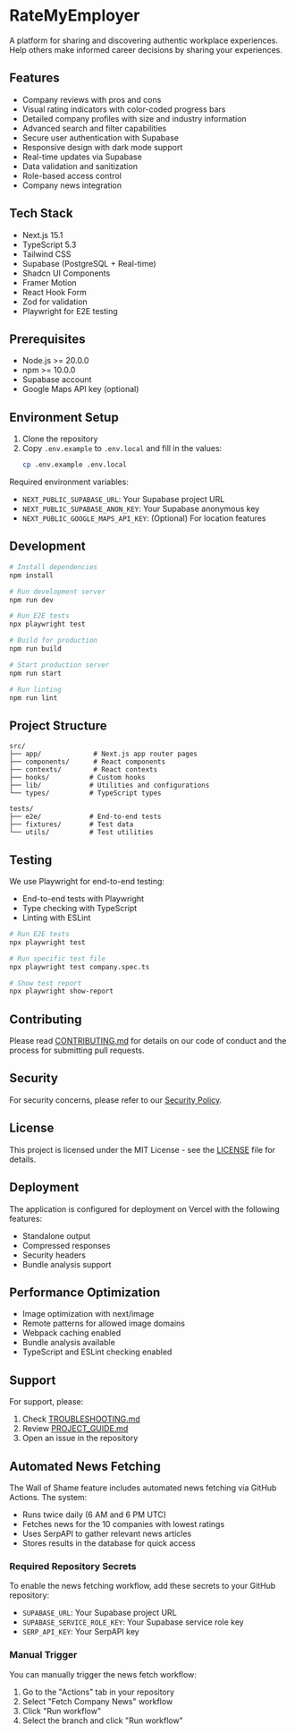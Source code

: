 # RateMyEmployer

A platform for sharing and discovering authentic workplace experiences. Help others make informed career decisions by sharing your experiences.

## Features

- Company reviews with pros and cons
- Visual rating indicators with color-coded progress bars
- Detailed company profiles with size and industry information
- Advanced search and filter capabilities
- Secure user authentication with Supabase
- Responsive design with dark mode support
- Real-time updates via Supabase
- Data validation and sanitization
- Role-based access control
- Company news integration

## Tech Stack

- Next.js 15.1
- TypeScript 5.3
- Tailwind CSS
- Supabase (PostgreSQL + Real-time)
- Shadcn UI Components
- Framer Motion
- React Hook Form
- Zod for validation
- Playwright for E2E testing

## Prerequisites

- Node.js >= 20.0.0
- npm >= 10.0.0
- Supabase account
- Google Maps API key (optional)

## Environment Setup

1. Clone the repository
2. Copy `.env.example` to `.env.local` and fill in the values:
   ```bash
   cp .env.example .env.local
   ```

Required environment variables:

- `NEXT_PUBLIC_SUPABASE_URL`: Your Supabase project URL
- `NEXT_PUBLIC_SUPABASE_ANON_KEY`: Your Supabase anonymous key
- `NEXT_PUBLIC_GOOGLE_MAPS_API_KEY`: (Optional) For location features

## Development

```bash
# Install dependencies
npm install

# Run development server
npm run dev

# Run E2E tests
npx playwright test

# Build for production
npm run build

# Start production server
npm run start

# Run linting
npm run lint
```

## Project Structure

```
src/
├── app/             # Next.js app router pages
├── components/      # React components
├── contexts/        # React contexts
├── hooks/          # Custom hooks
├── lib/            # Utilities and configurations
└── types/          # TypeScript types

tests/
├── e2e/            # End-to-end tests
├── fixtures/       # Test data
└── utils/          # Test utilities
```

## Testing

We use Playwright for end-to-end testing:

- End-to-end tests with Playwright
- Type checking with TypeScript
- Linting with ESLint

```bash
# Run E2E tests
npx playwright test

# Run specific test file
npx playwright test company.spec.ts

# Show test report
npx playwright show-report
```

## Contributing

Please read [CONTRIBUTING.md](docs/CONTRIBUTING.md) for details on our code of conduct and the process for submitting pull requests.

## Security

For security concerns, please refer to our [Security Policy](SECURITY.md).

## License

This project is licensed under the MIT License - see the [LICENSE](LICENSE) file for details.

## Deployment

The application is configured for deployment on Vercel with the following features:

- Standalone output
- Compressed responses
- Security headers
- Bundle analysis support

## Performance Optimization

- Image optimization with next/image
- Remote patterns for allowed image domains
- Webpack caching enabled
- Bundle analysis available
- TypeScript and ESLint checking enabled

## Support

For support, please:

1. Check [TROUBLESHOOTING.md](docs/TROUBLESHOOTING.md)
2. Review [PROJECT_GUIDE.md](docs/PROJECT_GUIDE.md)
3. Open an issue in the repository

## Automated News Fetching

The Wall of Shame feature includes automated news fetching via GitHub Actions. The system:

- Runs twice daily (6 AM and 6 PM UTC)
- Fetches news for the 10 companies with lowest ratings
- Uses SerpAPI to gather relevant news articles
- Stores results in the database for quick access

### Required Repository Secrets

To enable the news fetching workflow, add these secrets to your GitHub repository:

- `SUPABASE_URL`: Your Supabase project URL
- `SUPABASE_SERVICE_ROLE_KEY`: Your Supabase service role key
- `SERP_API_KEY`: Your SerpAPI key

### Manual Trigger

You can manually trigger the news fetch workflow:

1. Go to the "Actions" tab in your repository
2. Select "Fetch Company News" workflow
3. Click "Run workflow"
4. Select the branch and click "Run workflow"
